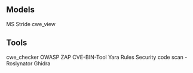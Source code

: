 Models
-----
MS Stride
cwe_view

Tools
-----
cwe_checker
OWASP ZAP
CVE-BIN-Tool
Yara Rules
Security code scan - Roslynator
Ghidra